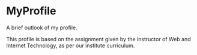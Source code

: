 # MyProfile
A brief outlook of my profile.


This profile is based on the assignment given by the instructor of Web and Internet Technology, as per our institute curriculum.